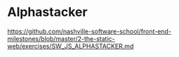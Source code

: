 # Alphastacker

https://github.com/nashville-software-school/front-end-milestones/blob/master/2-the-static-web/exercises/SW_JS_ALPHASTACKER.md